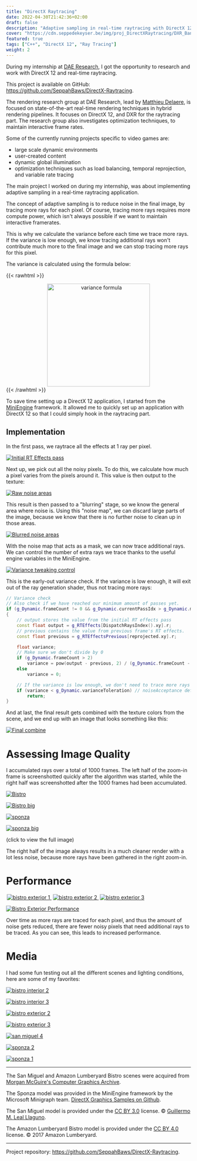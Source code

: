 ```yaml
---
title: "DirectX Raytracing"
date: 2022-04-30T21:42:36+02:00
draft: false
description: "Adaptive sampling in real-time raytracing with DirectX 12 during my internship at DAE Research."
cover: "https://cdn.seppedekeyser.be/img/proj_DirectXRaytracing/DXR_Banner.png"
featured: true
tags: ["C++", "DirectX 12", "Ray Tracing"]
weight: 2
---
```


During my internship at [DAE Research](https://digitalartsandentertainment.be/page/133/Research), I got the opportunity to research and work with DirectX 12 and real-time raytracing.

This project is available on GitHub: https://github.com/SeppahBaws/DirectX-Raytracing.

The rendering research group at DAE Research, lead by [Matthieu Delaere](http://www.matthieudelaere.com), is focused on state-of-the-art real-time rendering techniques in hybrid rendering pipelines. It focuses on DirectX 12, and DXR for the raytracing part.
The research group also investigates optimization techniques, to maintain interactive frame rates.

Some of the currently running projects specific to video games are:

- large scale dynamic environments
- user-created content
- dynamic global illumination
- optimization techniques such as load balancing, temporal reprojection, and variable rate tracing

The main project I worked on during my internship, was about implementing adaptive sampling in a real-time raytracing application.

The concept of adaptive sampling is to reduce noise in the final image, by tracing more rays for each pixel. Of course, tracing more rays requires more compute power, which isn't always possible if we want to maintain interactive framerates.

This is why we calculate the variance before each time we trace more rays. If the variance is low enough, we know tracing additional rays won't contribute much more to the final image and we can stop tracing more rays for this pixel.

The variance is calculated using the formula below:

{{< rawhtml >}}
<div style="text-align: center; width: 100%">
    <a href="https://cdn.seppedekeyser.be/img/proj_DirectXRaytracing/adaptive-sampling-variance.png">
        <img src="https://cdn.seppedekeyser.be/img/proj_DirectXRaytracing/adaptive-sampling-variance.png" alt="variance formula" width="280px">
    </a>
</div>
{{< /rawhtml >}}

To save time setting up a DirectX 12 application, I started from the [MiniEngine](https://github.com/microsoft/DirectX-Graphics-Samples/tree/master/MiniEngine) framework. It allowed me to quickly set up an application with DirectX 12 so that I could simply hook in the raytracing part.

## Implementation

In the first pass, we raytrace all the effects at 1 ray per pixel.

[![Initial RT Effects pass](https://cdn.seppedekeyser.be/img/proj_DirectXRaytracing/initial_rteffects_pass.png)](https://cdn.seppedekeyser.be/img/proj_DirectXRaytracing/initial_rteffects_pass.png)

Next up, we pick out all the noisy pixels. To do this, we calculate how much a pixel varies from the pixels around it. This value is then output to the texture:

[![Raw noise areas](https://cdn.seppedekeyser.be/img/proj_DirectXRaytracing/noise_map_raw.png)](https://cdn.seppedekeyser.be/img/proj_DirectXRaytracing/noise_map_raw.png)

This result is then passed to a "blurring" stage, so we know the general area where noise is. Using this "noise map", we can discard large parts of the image, because we know that there is no further noise to clean up in those areas.

[![Blurred noise areas](https://cdn.seppedekeyser.be/img/proj_DirectXRaytracing/noise_map_blurred.png)](https://cdn.seppedekeyser.be/img/proj_DirectXRaytracing/noise_map_blurred.png)

With the noise map that acts as a mask, we can now trace additional rays. We can control the number of extra rays we trace thanks to the useful engine variables in the MiniEngine.

[![Variance tweaking control](https://cdn.seppedekeyser.be/img/proj_DirectXRaytracing/variance-control.png)](https://cdn.seppedekeyser.be/img/proj_DirectXRaytracing/variance-control.png)

This is the early-out variance check. If the variance is low enough, it will exit out of the ray generation shader, thus not tracing more rays:

```cpp
// Variance check
// Also check if we have reached our minimum amount of passes yet.
if (g_Dynamic.frameCount != 0 && g_Dynamic.currentPassIdx > g_Dynamic.minimumPassCount)
{
    // output stores the value from the initial RT effects pass
    const float output = g_RTEffects[DispatchRaysIndex().xy].r;
    // previous contains the value from previous frame's RT effects.
    const float previous = g_RTEffectsPrevious[reprojected.xy].r;

    float variance;
    // Make sure we don't divide by 0
    if (g_Dynamic.frameCount > 2)
        variance = pow(output - previous, 2) / (g_Dynamic.frameCount - 1);
    else
        variance = 0;

    // If the variance is low enough, we don't need to trace more rays
    if (variance < g_Dynamic.varianceToleration) // noiseAcceptance defaulted to 0.001f
        return;
}
```
And at last, the final result gets combined with the texture colors from the scene, and we end up with an image that looks something like this:

[![Final combine](https://cdn.seppedekeyser.be/img/proj_DirectXRaytracing/final_combine.png)](https://cdn.seppedekeyser.be/img/proj_DirectXRaytracing/final_combine.png)

# Assessing Image Quality

I accumulated rays over a total of 1000 frames. The left half of the zoom-in frame is screenshotted quickly after the algorithm was started, while the right half was screenshotted after the 1000 frames had been accumulated.

[![Bistro](https://cdn.seppedekeyser.be/img/proj_DirectXRaytracing/bistro-1-comparison.png)](https://cdn.seppedekeyser.be/img/proj_DirectXRaytracing/bistro-1-comparison.png)

[![Bistro big](https://cdn.seppedekeyser.be/img/proj_DirectXRaytracing/bistro-1-comparison-big.png)](https://cdn.seppedekeyser.be/img/proj_DirectXRaytracing/bistro-1-comparison-big.png)

[![sponza](https://cdn.seppedekeyser.be/img/proj_DirectXRaytracing/sponza-2-comparison.png)](https://cdn.seppedekeyser.be/img/proj_DirectXRaytracing/sponza-2-comparison.png)

[![sponza big](https://cdn.seppedekeyser.be/img/proj_DirectXRaytracing/sponza-2-comparison-big.png)](https://cdn.seppedekeyser.be/img/proj_DirectXRaytracing/sponza-2-comparison-big.png)

(click to view the full image)

The right half of the image always results in a much cleaner render with a lot less noise, because more rays have been gathered in the right zoom-in.

# Performance

<div class="ui grid" style="display: flex;">
    <div class="three column row">
        <a href="https://cdn.seppedekeyser.be/img/internship/bistro-ext-1.png" class="column" style="padding: 2px">
            <img src="https://cdn.seppedekeyser.be/img/internship/bistro-ext-1.png" alt="bistro exterior 1"/>
        </a>
        <a href="https://cdn.seppedekeyser.be/img/internship/bistro-ext-2.png" class="column" style="padding: 2px">
            <img src="https://cdn.seppedekeyser.be/img/internship/bistro-ext-2.png" alt="bistro exterior 2"/>
        </a>
        <a href="https://cdn.seppedekeyser.be/img/internship/bistro-ext-3.png" class="column" style="padding: 2px">
            <img src="https://cdn.seppedekeyser.be/img/internship/bistro-ext-3.png" alt="bistro exterior 3"/>
        </a>
    </div>
</div>

[![Bistro Exterior Performance](https://cdn.seppedekeyser.be/img/proj_DirectXRaytracing/bistro-ext-performance.png)](https://cdn.seppedekeyser.be/img/proj_DirectXRaytracing/bistro-ext-performance.png)

Over time as more rays are traced for each pixel, and thus the amount of noise gets reduced, there are fewer noisy pixels that need additional rays to be traced. As you can see, this leads to increased performance.

# Media

I had some fun testing out all the different scenes and lighting conditions, here are some of my favorites:

[![bistro interior 2](https://cdn.seppedekeyser.be/img/internship/bistro-int-2.png)](https://cdn.seppedekeyser.be/img/internship/bistro-int-2.png)

[![bistro interior 3](https://cdn.seppedekeyser.be/img/internship/bistro-int-3.png)](https://cdn.seppedekeyser.be/img/internship/bistro-int-3.png)

[![bistro exterior 2](https://cdn.seppedekeyser.be/img/internship/bistro-ext-2.png)](https://cdn.seppedekeyser.be/img/internship/bistro-ext-2.png)

[![bistro exterior 3](https://cdn.seppedekeyser.be/img/internship/bistro-ext-3.png)](https://cdn.seppedekeyser.be/img/internship/bistro-ext-3.png)

[![san miguel 4](https://cdn.seppedekeyser.be/img/internship/san-miguel-4.png)](https://cdn.seppedekeyser.be/img/internship/san-miguel-4.png)

[![sponza 2](https://cdn.seppedekeyser.be/img/internship/sponza-2.png)](https://cdn.seppedekeyser.be/img/internship/sponza-2.png)

[![sponza 1](https://cdn.seppedekeyser.be/img/internship/sponza-1.png)](https://cdn.seppedekeyser.be/img/internship/sponza-1.png)



---

The San Miguel and Amazon Lumberyard Bistro scenes were acquired from [Morgan McGuire's Computer Graphics Archive](https://casual-effects.com/data).

The Sponza model was provided in the MiniEngine framework by the Microsoft Minigraph team. [DirectX Graphics Samples on Github](https://github.com/microsoft/DirectX-Graphics-Samples).

The San Miguel model is provided under the [CC BY 3.0](https://creativecommons.org/licenses/by/3.0/) license. © [Guillermo M. Leal Llaguno](https://www.evvisual.com/).

The Amazon Lumberyard Bistro model is provided under the [CC BY 4.0](https://creativecommons.org/licenses/by/4.0/) license. © 2017 Amazon Lumberyard.

---

Project repository: https://github.com/SeppahBaws/DirectX-Raytracing.
